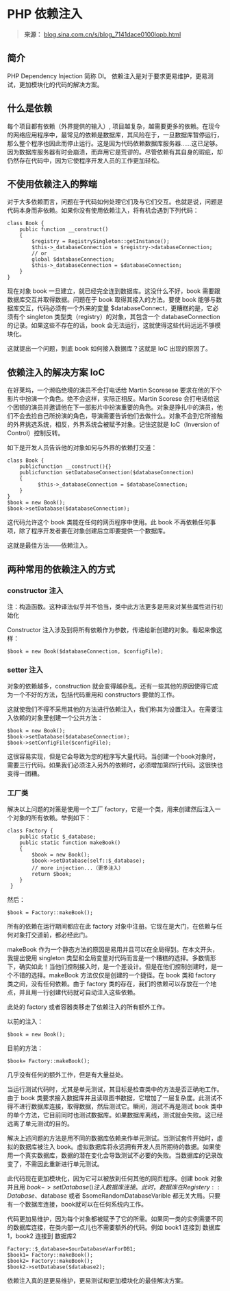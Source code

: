 # PHP 依赖注入

> **来源：** [blog.sina.com.cn/s/blog_7141dace0100lopb.html](http://blog.sina.com.cn/s/blog_7141dace0100lopb.html)

## 简介

PHP Dependency Injection 简称 DI。
依赖注入是对于要求更易维护，更易测试，更加模块化的代码的解决方案。

## 什么是依赖

每个项目都有依赖（外界提供的输入）, 项目越复杂，越需要更多的依赖。在现今的网络应用程序中，最常见的依赖是数据库，其风险在于，一旦数据库暂停运行，那么整个程序也因此而停止运行。这是因为代码依赖数据库服务器……这已足够。因为数据库服务器有时会崩溃，而弃用它是荒谬的。尽管依赖有其自身的瑕疵，却仍然存在代码中，因为它使程序开发人员的工作更加轻松。

## 不使用依赖注入的弊端

对于大多依赖而言，问题在于代码如何处理它们及与它们交互。也就是说，问题是代码本身而非依赖。如果你没有使用依赖注入，将有机会遇到下列代码：

    class Book {
        public function __construct()
        {
            $registry = RegistrySingleton::getInstance();
            $this->_databaseConnection = $registry->databaseConnection;
            // or
            global $databaseConnection;
            $this->_databaseConnection = $databaseConnection;
        }
    }

现在对象 book 一旦建立，就已经完全连到数据库。这没什么不好，book 需要跟数据库交互并取得数据。问题在于 book 取得其接入的方法。要使 book 能够与数据库交互，代码必须有一个外来的变量 $databaseConnect，更糟糕的是，它必须有个 singleton 类型类（registry）的对象，其包含一个 databaseConnection 的记录。如果这些不存在的话，book 会无法运行，这就使得这些代码远远不够模块化。

这就提出一个问题，到底 book 如何接入数据库？这就是 IoC 出现的原因了。

## 依赖注入的解决方案 IoC

在好莱坞，一个濒临绝境的演员不会打电话给 Martin Scoresese 要求在他的下个影片中扮演一个角色。绝不会这样，实际正相反。Martin Scorese 会打电话给这个困顿的演员并邀请他在下一部影片中扮演重要的角色。对象是挣扎中的演员，他们不会去捡自己所扮演的角色，导演需要告诉他们去做什么。对象不会到它所接触的外界挑选系统，相反，外界系统会被赋予对象。记住这就是 IoC（Inversion of Control）控制反转。

如下是开发人员告诉他的对象如何与外界的依赖打交道：

    class Book {
        publicfunction __construct(){}
        publicfunction setDatabaseConnection($databaseConnection)
        {
              $this->_databaseConnection = $databaseConnection;
        }
    }
    $book = new Book();
    $book->setDatabase($databaseConnection);

这代码允许这个 book 类能在任何的网页程序中使用。此 book 不再依赖任何事项，除了程序开发者要在对象创建后立即要提供一个数据库。

这就是最佳方法——依赖注入。

## 两种常用的依赖注入的方式

### constructor 注入

注：构造函数。这种译法似乎并不恰当，类中此方法更多是用来对某些属性进行初始化

Constructor 注入涉及到将所有依赖作为参数，传递给新创建的对象。看起来像这样：

    $book = new Book($databaseConnection, $configFile);

### setter 注入

对象的依赖越多，construction 就会变得越杂乱。还有一些其他的原因使得它成为一个不好的方法，包括代码重用和 constructors 要做的工作。

这就使我们不得不采用其他的方法进行依赖注入，我们称其为设置注入。在需要注入依赖的对象里创建一个公共方法：

    $book = new Book();
    $book->setDatabase($databaseConnection);
    $book->setConfigFile($configFile);

这很容易实现，但是它会导致为您的程序写大量代码。当创建一个book对象时，需要三行代码。如果我们必须注入另外的依赖时，必须增加第四行代码。这很快也变得一团糟。

### 工厂类

解决以上问题的对策是使用一个工厂 factory，它是一个类，用来创建然后注入一个对象的所有依赖。举例如下：

    class Factory {
        public static $_database;
        public static function makeBook()
        {
            $book = new Book();
            $book->setDatabase(self::$_database);
            // more injection...（更多注入）
            return $book;
        }
     }

然后：

    $book = Factory::makeBook();

所有的依赖在运行期间都应在此 factory 对象中注册。它现在是大门，在依赖与任何对象打交道前，都必经此门。

makeBook 作为一个静态方法的原因是易用并且可以在全局得到。在本文开头，我提出使用 singleton 类型和全局变量对代码而言是一个糟糕的选择。多数情形下，确实如此！当他们控制接入时，是一个差设计。但是在他们控制创建时，是一个不错的选择。makeBook 方法仅仅是创建的一个捷径。在 book 类和 factory 类之间，没有任何依赖。由于 factory 类的存在，我们的依赖可以存放在一个地点，并且用一行创建代码就可自动注入这些依赖。

此处的 factory 或者容器类移走了依赖注入的所有额外工作。

以前的注入：

    $book = new Book();

目前的方法：

    $book= Factory::makeBook();

几乎没有任何的额外工作，但是有大量益处。

当运行测试代码时，尤其是单元测试，其目标是检查类中的方法是否正确地工作。由于 book 类要求接入数据库并且读取图书数据，它增加了一层复杂度。此测试不得不进行数据库连接，取得数据，然后测试它。瞬间，测试不再是测试 book 类中的单个方法，它目前同时也测试数据库。如果数据库离线，测试就会失败。这已经远离了单元测试的目的。

解决上述问题的方法是用不同的数据库依赖来作单元测试。当测试套件开始时，虚拟的数据库被注入 book。虚拟数据库将永远拥有开发人员所期待的数据。如果使用一个真实数据库，数据的潜在变化会导致测试不必要的失败。当数据库的记录改变了，不需因此重新进行单元测试。

此代码现在更加模块化，因为它可以被放到任何其他的网页程序。创建 book 对象并且用 $book->setDatabase() 注入数据库连接。此时，数据库在 Registery::Database、$database 或者 $someRandomDatabaseVarible 都无关大局。只要有一个数据库连接，book就可以在任何系统内工作。

代码更加易维护，因为每个对象都被赋予了它的所需。如果同一类的实例需要不同的数据库连接，在类内部一点儿也不需要额外的代码。例如 book1 连接到 数据库1，book2 连接到 数据库2
 
    Factory::$_database=$ourDatabaseVarForDB1;
    $book1= Factory::makeBook();
    $book2= Factory::makeBook();
    $book2->setDatabase($database2);

依赖注入真的是更易维护，更易测试和更加模块化的最佳解决方案。